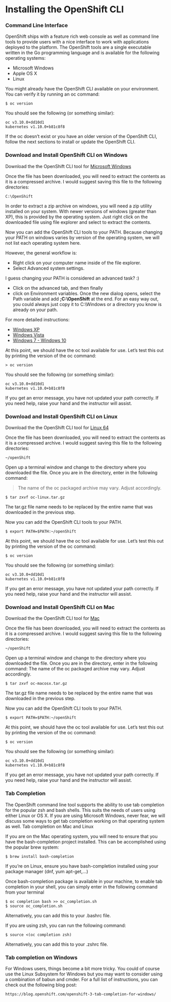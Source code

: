 # Installing the OpenShift CLI
### Command Line Interface

OpenShift ships with a feature rich web console as well as command line tools to provide users with a nice interface to work with applications deployed to the platform. The OpenShift tools are a single executable written in the Go programming language and is available for the following operating systems:

* Microsoft Windows
* Apple OS X
* Linux

You might already have the OpenShift CLI available on your environment. You can verify it by running an oc command:

```
$ oc version
```

You should see the following (or something similar):

```
oc v3.10.0+dd10d1
kubernetes v1.10.0+b81c8f8
```

If the oc doesn’t exist or you have an older version of the OpenShift CLI, follow the next sections to install or update the OpenShift CLI.

### Download and Install OpenShift CLI on Windows

Download the the OpenShift CLI tool for [Microsoft Windows](https://github.com/openshift/origin/releases/download/v3.10.0/openshift-origin-client-tools-v3.10.0-dd10d17-windows.zip)

Once the file has been downloaded, you will need to extract the contents as it is a compressed archive. I would suggest saving this file to the following directories:

```
C:\OpenShift
```

In order to extract a zip archive on windows, you will need a zip utility installed on your system. With newer versions of windows (greater than XP), this is provided by the operating system. Just right click on the downloaded file using file explorer and select to extract the contents.

Now you can add the OpenShift CLI tools to your PATH.
Because changing your PATH on windows varies by version of the operating system, we will not list each operating system here.

However, the general workflow is:
* Right click on your computer name inside of the file explorer.
* Select Advanced system settings.

I guess changing your PATH is considered an advanced task? :)
* Click on the advanced tab, and then finally
* click on Environment variables.
Once the new dialog opens, select the Path variable and add **;C:\OpenShift** at the end.
For an easy way out, you could always just copy it to C:\Windows or a directory you know is already on your path.

For more detailed instructions:
* [Windows XP](https://support.microsoft.com/en-us/kb/310519)
* [Windows Vista](http://banagale.com/changing-your-system-path-in-windows-vista.htm)
* [Windows 7 - Windows 10](http://geekswithblogs.net/renso/archive/2009/10/21/how-to-set-the-windows-path-in-windows-7.aspx)

At this point, we should have the oc tool available for use. Let’s test this out by printing the version of the oc command:

```
> oc version
```

You should see the following (or something similar):

```
oc v3.10.0+dd10d1
kubernetes v1.10.0+b81c8f8
```

If you get an error message, you have not updated your path correctly. If you need help, raise your hand and the instructor will assist.

### Download and Install OpenShift CLI on Linux

Download the the OpenShift CLI tool for [Linux 64](https://github.com/openshift/origin/releases/download/v3.10.0/openshift-origin-client-tools-v3.10.0-dd10d17-linux-64bit.tar.gz)

Once the file has been downloaded, you will need to extract the contents as it is a compressed archive. I would suggest saving this file to the following directories:

```
~/openShift
```

Open up a terminal window and change to the directory where you downloaded the file. Once you are in the directory, enter in the following command:

<blockquote>
The name of the oc packaged archive may vary. Adjust accordingly.
</blockquote>

```
$ tar zxvf oc-linux.tar.gz
```

The tar.gz file name needs to be replaced by the entire name that was downloaded in the previous step.

Now you can add the OpenShift CLI tools to your PATH.

```
$ export PATH=$PATH:~/openShift
```

At this point, we should have the oc tool available for use. Let’s test this out by printing the version of the oc command:

```
$ oc version
```

You should see the following (or something similar):

```
oc v3.10.0+dd10d1
kubernetes v1.10.0+b81c8f8
```

If you get an error message, you have not updated your path correctly. If you need help, raise your hand and the instructor will assist.

### Download and Install OpenShift CLI on Mac

Download the the OpenShift CLI tool for [Mac](https://github.com/openshift/origin/releases/download/v3.10.0/openshift-origin-client-tools-v3.10.0-dd10d17-mac.zip)

Once the file has been downloaded, you will need to extract the contents as it is a compressed archive. I would suggest saving this file to the following directories:

```
~/openShift
```

Open up a terminal window and change to the directory where you downloaded the file. Once you are in the directory, enter in the following command:
	The name of the oc packaged archive may vary. Adjust accordingly.

```
$ tar zxvf oc-macosx.tar.gz
```

The tar.gz file name needs to be replaced by the entire name that was downloaded in the previous step.

Now you can add the OpenShift CLI tools to your PATH.

```
$ export PATH=$PATH:~/openShift
```

At this point, we should have the oc tool available for use. Let’s test this out by printing the version of the oc command:

```
$ oc version
```

You should see the following (or something similar):

```
oc v3.10.0+dd10d1
kubernetes v1.10.0+b81c8f8
```

If you get an error message, you have not updated your path correctly. If you need help, raise your hand and the instructor will assist.

### Tab Completion

The OpenShift command line tool supports the ability to use tab completion for the popular zsh and bash shells. This suits the needs of users using either Linux or OS X. If you are using Microsoft Windows, never fear, we will discuss some ways to get tab completion working on that operating system as well.
Tab completion on Mac and Linux

If you are on the Mac operating system, you will need to ensure that you have the bash-completion project installed. This can be accomplished using the popular brew system:

```
$ brew install bash-completion
```

If you’re on Linux, ensure you have bash-completion installed using your package manager (dnf, yum apt-get,…​)

Once bash-completion package is available in your machine, to enable tab completion in your shell, you can simply enter in the following command from your terminal

```
$ oc completion bash >> oc_completion.sh
$ source oc_completion.sh
```

Alternatively, you can add this to your .bashrc file.

If you are using zsh, you can run the following command:

```
$ source <(oc completion zsh)
```

Alternatively, you can add this to your .zshrc file.

### Tab completion on Windows

For Windows users, things become a bit more tricky. You could of course use the Linux Subsystem for Windows but you may want to consider using a combination of babun and cmder. For a full list of instructions, you can check out the following blog post:

    https://blog.openshift.com/openshift-3-tab-completion-for-windows/
